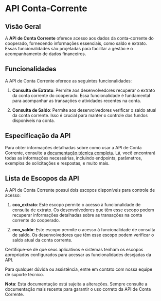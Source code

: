 # API Conta-Corrente

## Visão Geral

A **API de Conta Corrente** oferece acesso aos dados da conta-corrente do cooperado, fornecendo informações essenciais, como saldo e extrato. Essas funcionalidades são projetadas para facilitar a gestão e o acompanhamento de dados financeiros.

## Funcionalidades

A API de Conta Corrente oferece as seguintes funcionalidades:

1. **Consulta de Extrato**: Permite aos desenvolvedores recuperar o extrato da conta corrente do cooperado. Essa funcionalidade é fundamental para acompanhar as transações e atividades recentes na conta.

2. **Consulta de Saldo**: Permite aos desenvolvedores verificar o saldo atual da conta corrente. Isso é crucial para manter o controle dos fundos disponíveis na conta.

## Especificação da API

Para obter informações detalhadas sobre como usar a API de Conta Corrente, consulte a [documentação técnica completa](https://documenter.getpostman.com/view/20565799/2s8YsryEA9#intro). Lá, você encontrará todas as informações necessárias, incluindo endpoints, parâmetros, exemplos de solicitações e respostas, e muito mais.

## Lista de Escopos da API

A API de Conta Corrente possui dois escopos disponíveis para controle de acesso:

1. **cco_extrato**: Este escopo permite o acesso à funcionalidade de consulta de extrato. Os desenvolvedores que têm esse escopo podem recuperar informações detalhadas sobre as transações na conta corrente do cooperado.

2. **cco_saldo**: Este escopo permite o acesso à funcionalidade de consulta de saldo. Os desenvolvedores que têm esse escopo podem verificar o saldo atual da conta corrente.

Certifique-se de que seus aplicativos e sistemas tenham os escopos apropriados configurados para acessar as funcionalidades desejadas da API.

Para qualquer dúvida ou assistência, entre em contato com nossa equipe de suporte técnico.

**Nota:** Esta documentação está sujeita a alterações. Sempre consulte a documentação mais recente para garantir o uso correto da API de Conta Corrente.